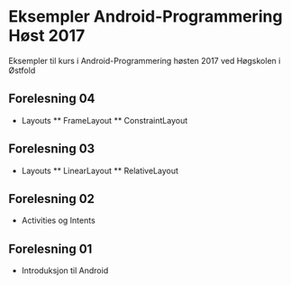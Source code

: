 # Eksempler Android-Programmering Høst 2017
Eksempler til kurs i Android-Programmering høsten 2017 ved Høgskolen i Østfold

## Forelesning 04
* Layouts
** FrameLayout
** ConstraintLayout

## Forelesning 03
* Layouts
** LinearLayout
** RelativeLayout

## Forelesning 02
* Activities og Intents

## Forelesning 01
* Introduksjon til Android
